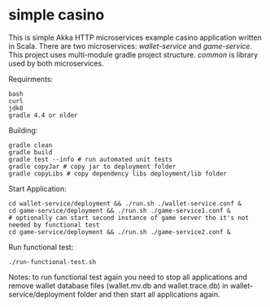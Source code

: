 simple casino
=============

This is simple Akka HTTP microservices example casino application written in Scala.
There are two microservices: *wallet-service* and *game-service*.
This project uses multi-module gradle project structure.
*common* is library used by both microservices.

Requirments:

    bash
    curl
    jdk8
    gradle 4.4 or older

Building:

    gradle clean
    gradle build
    gradle test --info # run automated unit tests
    gradle copyJar # copy jar to deployment folder
    gradle copyLibs # copy dependency libs deployment/lib folder

Start Application:

    cd wallet-service/deployment && ./run.sh ./wallet-service.conf &
    cd game-service/deployment && ./run.sh ./game-service1.conf &
    # optionally can start second instance of game server tho it's not needed by functional test
    cd game-service/deployment && ./run.sh ./game-service2.conf &

Run functional test:

    ./run-functional-test.sh


Notes: to run functional test again you need to stop all applications
and remove wallet database files (wallet.mv.db and wallet.trace.db) in wallet-service/deployment folder
and then start all applications again.
